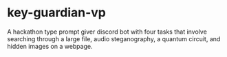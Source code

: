 # key-guardian-vp

A hackathon type prompt giver discord bot with four tasks that involve searching through a large file, audio steganography, a quantum circuit, and hidden images on a webpage.
